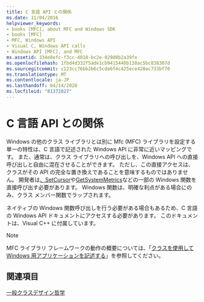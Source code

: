 ```yaml
---
title: C 言語 API との関係
ms.date: 11/04/2016
helpviewer_keywords:
- books [MFC], about MFC and Windows SDK
- books [MFC]
- MFC, Windows API
- Visual C, Windows API calls
- Windows API [MFC], and MFC
ms.assetid: 334e8efc-f3cc-4018-bc2e-02908b2a39fe
ms.openlocfilehash: 1fbd4d332f5ade1cb9415448b138ac5bc838307d
ms.sourcegitcommit: c123cc76bb2b6c5cde6f4c425ece420ac733bf70
ms.translationtype: MT
ms.contentlocale: ja-JP
ms.lasthandoff: 04/14/2020
ms.locfileid: "81372827"
---
```

# <a name="relationship-to-the-c-language-api"></a>C 言語 API との関係

Windows の他のクラス ライブラリとは別に Mfc (MFC) ライブラリを設定する単一の特性は、C 言語で記述された Windows API に非常に近いマッピングです。 また、通常は、クラス ライブラリへの呼び出しを、Windows API への直接呼び出しと自由に混在させることができます。 ただし、この直接アクセスは、クラスがその API の完全な置き換えであることを意味するものではありません。 開発者は[、SetCursor](/windows/win32/api/winuser/nf-winuser-setcursor)や[GetSystemMetrics](/windows/win32/api/winuser/nf-winuser-getsystemmetrics)などの一部の Windows 関数を直接呼び出す必要があります。 Windows 関数は、明確な利点がある場合にのみ、クラス メンバー関数でラップされます。

ネイティブの Windows 関数呼び出しを行う必要がある場合もあるため、C 言語の Windows API ドキュメントにアクセスする必要があります。 このドキュメントは、Visual C++ に付属しています。

> [!NOTE]
> MFC ライブラリ フレームワークの動作の概要については、「[クラスを使用して Windows 用アプリケーションを記述する](../mfc/using-the-classes-to-write-applications-for-windows.md)」を参照してください。

## <a name="see-also"></a>関連項目

[一般クラスデザイン哲学](../mfc/general-class-design-philosophy.md)
